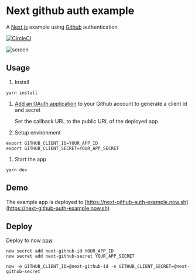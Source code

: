 # Next github auth example

A [Next.js](https://github.com/zeit/next.js) example using [Github](https://github.com) authentication

[![CircleCI](https://circleci.com/gh/possibilities/next-github-auth-example.svg?style=svg)](https://circleci.com/gh/possibilities/next-github-auth-example)


![screen](https://raw.githubusercontent.com/possibilities/next-github-auth-example/master/screen.gif "screen")


## Usage

1. Install

  ```
  yarn install
  ```

1. [Add an OAuth application](https://github.com/settings/developers) to your Github account to generate a client id and secret

   Set the callback URL to the public URL of the deployed app

1. Setup environment

  ```
  export GITHUB_CLIENT_ID=YOUR_APP_ID
  export GITHUB_CLIENT_SECRET=YOUR_APP_SECRET
  ```

1. Start the app

  ```
  yarn dev
  ```

## Demo

The example app is deployed to [https://next-github-auth-example.now.sh](https://next-github-auth-example.now.sh)

## Deploy

Deploy to now [now](https://now.sh)

```
now secret add next-github-id YOUR_APP_ID
now secret add next-github-secret YOUR_APP_SECRET

now -e GITHUB_CLIENT_ID=@next-github-id -e GITHUB_CLIENT_SECRET=@next-github-secret
```
